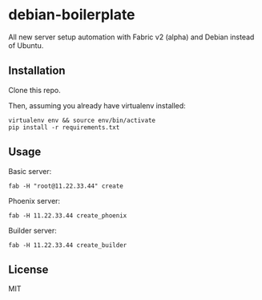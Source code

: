 # debian-boilerplate

All new server setup automation with Fabric v2 (alpha) and Debian instead of Ubuntu.


## Installation

Clone this repo.

Then, assuming you already have virtualenv installed:

```
virtualenv env && source env/bin/activate
pip install -r requirements.txt
```


## Usage

Basic server:

```
fab -H "root@11.22.33.44" create
```


Phoenix server:

```
fab -H 11.22.33.44 create_phoenix
```


Builder server:

```
fab -H 11.22.33.44 create_builder
```


## License

MIT
